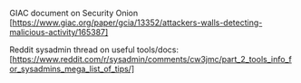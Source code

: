 GIAC document on Security Onion [https://www.giac.org/paper/gcia/13352/attackers-walls-detecting-malicious-activity/165387]

Reddit sysadmin thread on useful tools/docs: [https://www.reddit.com/r/sysadmin/comments/cw3jmc/part_2_tools_info_for_sysadmins_mega_list_of_tips/]

